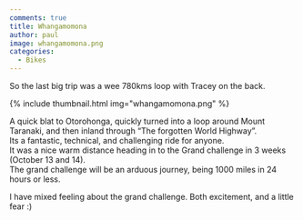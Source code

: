 ```yaml
---
comments: true
title: Whangamomona
author: paul
image: whangamomona.png
categories:
  - Bikes
---
```

So the last big trip was a wee 780kms loop with Tracey on the back.

{% include thumbnail.html img="whangamomona.png" %}  

A quick blat to Otorohonga, quickly turned into a loop around Mount Taranaki, and then inland through “The forgotten World Highway”.  
Its a fantastic, technical, and challenging ride for anyone.  
It was a nice warm distance heading in to the Grand challenge in 3 weeks (October 13 and 14).  
The grand challenge will be an arduous journey, being 1000 miles in 24 hours or less.  

I have mixed feeling about the grand challenge. Both excitement, and a little fear :)
